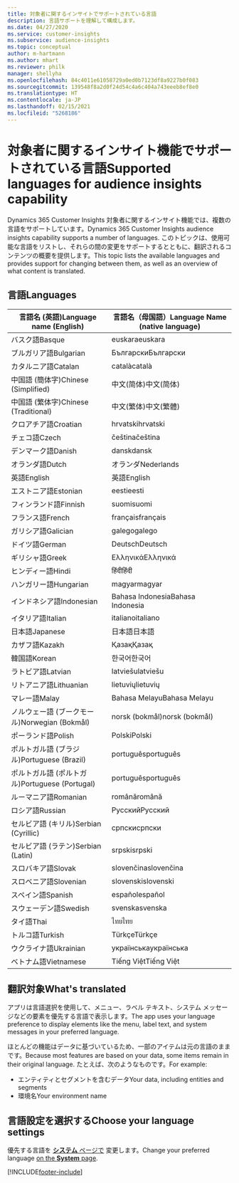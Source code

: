 ```yaml
---
title: 対象者に関するインサイトでサポートされている言語
description: 言語サポートを理解して構成します。
ms.date: 04/27/2020
ms.service: customer-insights
ms.subservice: audience-insights
ms.topic: conceptual
author: m-hartmann
ms.author: mhart
ms.reviewer: philk
manager: shellyha
ms.openlocfilehash: 84c4011e61058729a0ed0b7123df8a9227b0f083
ms.sourcegitcommit: 139548f8a2d0f24d54c4a6c404a743eeeb8ef8e0
ms.translationtype: HT
ms.contentlocale: ja-JP
ms.lasthandoff: 02/15/2021
ms.locfileid: "5268186"
---
```

# <a name="supported-languages-for-audience-insights-capability"></a><span data-ttu-id="470ee-103">対象者に関するインサイト機能でサポートされている言語</span><span class="sxs-lookup"><span data-stu-id="470ee-103">Supported languages for audience insights capability</span></span>

<span data-ttu-id="470ee-104">Dynamics 365 Customer Insights 対象者に関するインサイト機能では、複数の言語をサポートしています。</span><span class="sxs-lookup"><span data-stu-id="470ee-104">Dynamics 365 Customer Insights audience insights capability supports a number of languages.</span></span> <span data-ttu-id="470ee-105">このトピックは、使用可能な言語をリストし、それらの間の変更をサポートするとともに、翻訳されるコンテンツの概要を提供します。</span><span class="sxs-lookup"><span data-stu-id="470ee-105">This topic lists the available languages and provides support for changing between them, as well as an overview of what content is translated.</span></span>

## <a name="languages"></a><span data-ttu-id="470ee-106">言語</span><span class="sxs-lookup"><span data-stu-id="470ee-106">Languages</span></span>

| <span data-ttu-id="470ee-107">言語名 (英語)</span><span class="sxs-lookup"><span data-stu-id="470ee-107">Language name (English)</span></span>|  <span data-ttu-id="470ee-108">言語名（母国語）</span><span class="sxs-lookup"><span data-stu-id="470ee-108">Language Name (native language)</span></span> |
| ------------- | ------------- |
| <span data-ttu-id="470ee-109">バスク語</span><span class="sxs-lookup"><span data-stu-id="470ee-109">Basque</span></span> | <span data-ttu-id="470ee-110">euskara</span><span class="sxs-lookup"><span data-stu-id="470ee-110">euskara</span></span> |
| <span data-ttu-id="470ee-111">ブルガリア語</span><span class="sxs-lookup"><span data-stu-id="470ee-111">Bulgarian</span></span> | <span data-ttu-id="470ee-112">Български</span><span class="sxs-lookup"><span data-stu-id="470ee-112">Български</span></span> |
| <span data-ttu-id="470ee-113">カタルニア語</span><span class="sxs-lookup"><span data-stu-id="470ee-113">Catalan</span></span> | <span data-ttu-id="470ee-114">català</span><span class="sxs-lookup"><span data-stu-id="470ee-114">català</span></span> |
| <span data-ttu-id="470ee-115">中国語 (簡体字)</span><span class="sxs-lookup"><span data-stu-id="470ee-115">Chinese (Simplified)</span></span> | <span data-ttu-id="470ee-116">中文(简体)</span><span class="sxs-lookup"><span data-stu-id="470ee-116">中文(简体)</span></span> |
| <span data-ttu-id="470ee-117">中国語 (繁体字)</span><span class="sxs-lookup"><span data-stu-id="470ee-117">Chinese (Traditional)</span></span> | <span data-ttu-id="470ee-118">中文(繁体)</span><span class="sxs-lookup"><span data-stu-id="470ee-118">中文(繁體)</span></span> |
| <span data-ttu-id="470ee-119">クロアチア語</span><span class="sxs-lookup"><span data-stu-id="470ee-119">Croatian</span></span> | <span data-ttu-id="470ee-120">hrvatski</span><span class="sxs-lookup"><span data-stu-id="470ee-120">hrvatski</span></span> |
| <span data-ttu-id="470ee-121">チェコ語</span><span class="sxs-lookup"><span data-stu-id="470ee-121">Czech</span></span> | <span data-ttu-id="470ee-122">čeština</span><span class="sxs-lookup"><span data-stu-id="470ee-122">čeština</span></span> |
| <span data-ttu-id="470ee-123">デンマーク語</span><span class="sxs-lookup"><span data-stu-id="470ee-123">Danish</span></span> | <span data-ttu-id="470ee-124">dansk</span><span class="sxs-lookup"><span data-stu-id="470ee-124">dansk</span></span> |
| <span data-ttu-id="470ee-125">オランダ語</span><span class="sxs-lookup"><span data-stu-id="470ee-125">Dutch</span></span> | <span data-ttu-id="470ee-126">オランダ</span><span class="sxs-lookup"><span data-stu-id="470ee-126">Nederlands</span></span> |
| <span data-ttu-id="470ee-127">英語</span><span class="sxs-lookup"><span data-stu-id="470ee-127">English</span></span> | <span data-ttu-id="470ee-128">英語</span><span class="sxs-lookup"><span data-stu-id="470ee-128">English</span></span> |
| <span data-ttu-id="470ee-129">エストニア語</span><span class="sxs-lookup"><span data-stu-id="470ee-129">Estonian</span></span> | <span data-ttu-id="470ee-130">eesti</span><span class="sxs-lookup"><span data-stu-id="470ee-130">eesti</span></span> |
| <span data-ttu-id="470ee-131">フィンランド語</span><span class="sxs-lookup"><span data-stu-id="470ee-131">Finnish</span></span> | <span data-ttu-id="470ee-132">suomi</span><span class="sxs-lookup"><span data-stu-id="470ee-132">suomi</span></span> |
| <span data-ttu-id="470ee-133">フランス語</span><span class="sxs-lookup"><span data-stu-id="470ee-133">French</span></span> | <span data-ttu-id="470ee-134">français</span><span class="sxs-lookup"><span data-stu-id="470ee-134">français</span></span> |
| <span data-ttu-id="470ee-135">ガリシア語</span><span class="sxs-lookup"><span data-stu-id="470ee-135">Galician</span></span> | <span data-ttu-id="470ee-136">galego</span><span class="sxs-lookup"><span data-stu-id="470ee-136">galego</span></span> |
| <span data-ttu-id="470ee-137">ドイツ語</span><span class="sxs-lookup"><span data-stu-id="470ee-137">German</span></span> | <span data-ttu-id="470ee-138">Deutsch</span><span class="sxs-lookup"><span data-stu-id="470ee-138">Deutsch</span></span> |
| <span data-ttu-id="470ee-139">ギリシャ語</span><span class="sxs-lookup"><span data-stu-id="470ee-139">Greek</span></span> | <span data-ttu-id="470ee-140">Ελληνικά</span><span class="sxs-lookup"><span data-stu-id="470ee-140">Ελληνικά</span></span> |
| <span data-ttu-id="470ee-141">ヒンディー語</span><span class="sxs-lookup"><span data-stu-id="470ee-141">Hindi</span></span> | <span data-ttu-id="470ee-142">हिंदी</span><span class="sxs-lookup"><span data-stu-id="470ee-142">हिंदी</span></span> |
| <span data-ttu-id="470ee-143">ハンガリー語</span><span class="sxs-lookup"><span data-stu-id="470ee-143">Hungarian</span></span> | <span data-ttu-id="470ee-144">magyar</span><span class="sxs-lookup"><span data-stu-id="470ee-144">magyar</span></span> |
| <span data-ttu-id="470ee-145">インドネシア語</span><span class="sxs-lookup"><span data-stu-id="470ee-145">Indonesian</span></span> | <span data-ttu-id="470ee-146">Bahasa Indonesia</span><span class="sxs-lookup"><span data-stu-id="470ee-146">Bahasa Indonesia</span></span> |
| <span data-ttu-id="470ee-147">イタリア語</span><span class="sxs-lookup"><span data-stu-id="470ee-147">Italian</span></span> | <span data-ttu-id="470ee-148">italiano</span><span class="sxs-lookup"><span data-stu-id="470ee-148">italiano</span></span> |
| <span data-ttu-id="470ee-149">日本語</span><span class="sxs-lookup"><span data-stu-id="470ee-149">Japanese</span></span> | <span data-ttu-id="470ee-150">日本語</span><span class="sxs-lookup"><span data-stu-id="470ee-150">日本語</span></span> |
| <span data-ttu-id="470ee-151">カザフ語</span><span class="sxs-lookup"><span data-stu-id="470ee-151">Kazakh</span></span> | <span data-ttu-id="470ee-152">Қазақ</span><span class="sxs-lookup"><span data-stu-id="470ee-152">Қазақ</span></span> |
| <span data-ttu-id="470ee-153">韓国語</span><span class="sxs-lookup"><span data-stu-id="470ee-153">Korean</span></span> | <span data-ttu-id="470ee-154">한국어</span><span class="sxs-lookup"><span data-stu-id="470ee-154">한국어</span></span> |
| <span data-ttu-id="470ee-155">ラトビア語</span><span class="sxs-lookup"><span data-stu-id="470ee-155">Latvian</span></span> | <span data-ttu-id="470ee-156">latviešu</span><span class="sxs-lookup"><span data-stu-id="470ee-156">latviešu</span></span> |
| <span data-ttu-id="470ee-157">リトアニア語</span><span class="sxs-lookup"><span data-stu-id="470ee-157">Lithuanian</span></span> | <span data-ttu-id="470ee-158">lietuvių</span><span class="sxs-lookup"><span data-stu-id="470ee-158">lietuvių</span></span> |
| <span data-ttu-id="470ee-159">マレー語</span><span class="sxs-lookup"><span data-stu-id="470ee-159">Malay</span></span> | <span data-ttu-id="470ee-160">Bahasa Melayu</span><span class="sxs-lookup"><span data-stu-id="470ee-160">Bahasa Melayu</span></span> |
| <span data-ttu-id="470ee-161">ノルウェー語 (ブークモール)</span><span class="sxs-lookup"><span data-stu-id="470ee-161">Norwegian (Bokmål)</span></span> | <span data-ttu-id="470ee-162">norsk (bokmål)</span><span class="sxs-lookup"><span data-stu-id="470ee-162">norsk (bokmål)</span></span> |
| <span data-ttu-id="470ee-163">ポーランド語</span><span class="sxs-lookup"><span data-stu-id="470ee-163">Polish</span></span> | <span data-ttu-id="470ee-164">Polski</span><span class="sxs-lookup"><span data-stu-id="470ee-164">Polski</span></span> |
| <span data-ttu-id="470ee-165">ポルトガル語 (ブラジル)</span><span class="sxs-lookup"><span data-stu-id="470ee-165">Portuguese (Brazil)</span></span> | <span data-ttu-id="470ee-166">português</span><span class="sxs-lookup"><span data-stu-id="470ee-166">português</span></span> |
| <span data-ttu-id="470ee-167">ポルトガル語 (ポルトガル)</span><span class="sxs-lookup"><span data-stu-id="470ee-167">Portuguese (Portugal)</span></span> | <span data-ttu-id="470ee-168">português</span><span class="sxs-lookup"><span data-stu-id="470ee-168">português</span></span> |
| <span data-ttu-id="470ee-169">ルーマニア語</span><span class="sxs-lookup"><span data-stu-id="470ee-169">Romanian</span></span> | <span data-ttu-id="470ee-170">română</span><span class="sxs-lookup"><span data-stu-id="470ee-170">română</span></span> |
| <span data-ttu-id="470ee-171">ロシア語</span><span class="sxs-lookup"><span data-stu-id="470ee-171">Russian</span></span> | <span data-ttu-id="470ee-172">Русский</span><span class="sxs-lookup"><span data-stu-id="470ee-172">Русский</span></span> |
| <span data-ttu-id="470ee-173">セルビア語 (キリル)</span><span class="sxs-lookup"><span data-stu-id="470ee-173">Serbian (Cyrillic)</span></span> | <span data-ttu-id="470ee-174">српски</span><span class="sxs-lookup"><span data-stu-id="470ee-174">српски</span></span> |
| <span data-ttu-id="470ee-175">セルビア語 (ラテン)</span><span class="sxs-lookup"><span data-stu-id="470ee-175">Serbian (Latin)</span></span> | <span data-ttu-id="470ee-176">srpski</span><span class="sxs-lookup"><span data-stu-id="470ee-176">srpski</span></span> |
| <span data-ttu-id="470ee-177">スロバキア語</span><span class="sxs-lookup"><span data-stu-id="470ee-177">Slovak</span></span> | <span data-ttu-id="470ee-178">slovenčina</span><span class="sxs-lookup"><span data-stu-id="470ee-178">slovenčina</span></span> |
| <span data-ttu-id="470ee-179">スロベニア語</span><span class="sxs-lookup"><span data-stu-id="470ee-179">Slovenian</span></span> | <span data-ttu-id="470ee-180">slovenski</span><span class="sxs-lookup"><span data-stu-id="470ee-180">slovenski</span></span> |
| <span data-ttu-id="470ee-181">スペイン語</span><span class="sxs-lookup"><span data-stu-id="470ee-181">Spanish</span></span> | <span data-ttu-id="470ee-182">español</span><span class="sxs-lookup"><span data-stu-id="470ee-182">español</span></span> |
| <span data-ttu-id="470ee-183">スウェーデン語</span><span class="sxs-lookup"><span data-stu-id="470ee-183">Swedish</span></span> | <span data-ttu-id="470ee-184">svenska</span><span class="sxs-lookup"><span data-stu-id="470ee-184">svenska</span></span> |
| <span data-ttu-id="470ee-185">タイ語</span><span class="sxs-lookup"><span data-stu-id="470ee-185">Thai</span></span> | <span data-ttu-id="470ee-186">ไทย</span><span class="sxs-lookup"><span data-stu-id="470ee-186">ไทย</span></span> |
| <span data-ttu-id="470ee-187">トルコ語</span><span class="sxs-lookup"><span data-stu-id="470ee-187">Turkish</span></span> | <span data-ttu-id="470ee-188">Türkçe</span><span class="sxs-lookup"><span data-stu-id="470ee-188">Türkçe</span></span> |
| <span data-ttu-id="470ee-189">ウクライナ語</span><span class="sxs-lookup"><span data-stu-id="470ee-189">Ukrainian</span></span> | <span data-ttu-id="470ee-190">українська</span><span class="sxs-lookup"><span data-stu-id="470ee-190">українська</span></span> |
| <span data-ttu-id="470ee-191">ベトナム語</span><span class="sxs-lookup"><span data-stu-id="470ee-191">Vietnamese</span></span> | <span data-ttu-id="470ee-192">Tiếng Việt</span><span class="sxs-lookup"><span data-stu-id="470ee-192">Tiếng Việt</span></span> |

## <a name="whats-translated"></a><span data-ttu-id="470ee-193">翻訳対象</span><span class="sxs-lookup"><span data-stu-id="470ee-193">What's translated</span></span>

<span data-ttu-id="470ee-194">アプリは言語選択を使用して、メニュー、ラベル テキスト、システム メッセージなどの要素を優先する言語で表示します。</span><span class="sxs-lookup"><span data-stu-id="470ee-194">The app uses your language preference to display elements like the menu, label text, and system messages in your preferred language.</span></span>

<span data-ttu-id="470ee-195">ほとんどの機能はデータに基づいているため、一部のアイテムは元の言語のままです。</span><span class="sxs-lookup"><span data-stu-id="470ee-195">Because most features are based on your data, some items remain in their original language.</span></span> <span data-ttu-id="470ee-196">たとえば、次のようなものです。</span><span class="sxs-lookup"><span data-stu-id="470ee-196">For example:</span></span>

- <span data-ttu-id="470ee-197">エンティティとセグメントを含むデータ</span><span class="sxs-lookup"><span data-stu-id="470ee-197">Your data, including entities and segments</span></span>
- <span data-ttu-id="470ee-198">環境名</span><span class="sxs-lookup"><span data-stu-id="470ee-198">Your environment name</span></span>

## <a name="choose-your-language-settings"></a><span data-ttu-id="470ee-199">言語設定を選択する</span><span class="sxs-lookup"><span data-stu-id="470ee-199">Choose your language settings</span></span>  

<span data-ttu-id="470ee-200">優先する言語を [**システム** ページで](system.md) 変更します。</span><span class="sxs-lookup"><span data-stu-id="470ee-200">Change your preferred language [on the **System** page](system.md).</span></span>


[!INCLUDE[footer-include](../includes/footer-banner.md)]